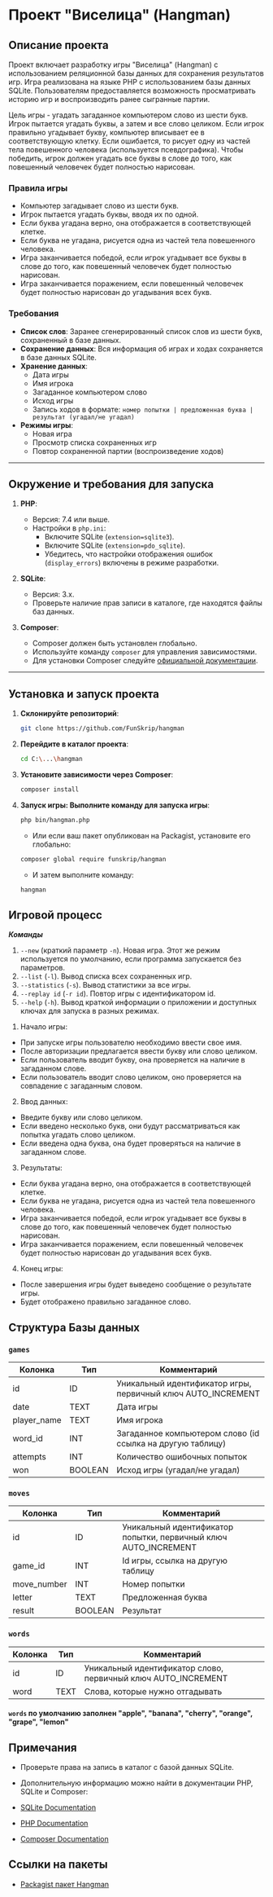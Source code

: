 # Проект "Виселица" (Hangman)

## Описание проекта

Проект включает разработку игры "Виселица" (Hangman) с использованием реляционной базы данных для сохранения результатов игр. Игра реализована на языке PHP с использованием базы данных SQLite. Пользователям предоставляется возможность просматривать историю игр и воспроизводить ранее сыгранные партии.

Цель игры - угадать загаданное компьютером слово из шести букв. Игрок пытается угадать буквы, а затем и все слово целиком. Если игрок правильно угадывает букву, компьютер вписывает ее в соответствующую клетку. Если ошибается, то рисует одну из частей тела повешенного человека (используется псевдографика). Чтобы победить, игрок должен угадать все буквы в слове до того, как повешенный человечек будет полностью нарисован.

### Правила игры

- Компьютер загадывает слово из шести букв.
- Игрок пытается угадать буквы, вводя их по одной.
- Если буква угадана верно, она отображается в соответствующей клетке.
- Если буква не угадана, рисуется одна из частей тела повешенного человека.
- Игра заканчивается победой, если игрок угадывает все буквы в слове до того, как повешенный человечек будет полностью нарисован.
- Игра заканчивается поражением, если повешенный человечек будет полностью нарисован до угадывания всех букв.

### Требования

- **Список слов**: Заранее сгенерированный список слов из шести букв, сохраненный в базе данных.
- **Сохранение данных**: Вся информация об играх и ходах сохраняется в базе данных SQLite.
- **Хранение данных**:
  - Дата игры
  - Имя игрока
  - Загаданное компьютером слово
  - Исход игры
  - Запись ходов в формате: `номер попытки | предложенная буква | результат (угадал/не угадал)`
- **Режимы игры**:
  - Новая игра
  - Просмотр списка сохраненных игр
  - Повтор сохраненной партии (воспроизведение ходов)

---

## Окружение и требования для запуска

1. **PHP**:
   - Версия: 7.4 или выше.
   - Настройки в `php.ini`:
     - Включите SQLite (`extension=sqlite3`).
     - Включите SQLite (`extension=pdo_sqlite`).
     - Убедитесь, что настройки отображения ошибок (`display_errors`) включены в режиме разработки.

2. **SQLite**:
   - Версия: 3.x.
   - Проверьте наличие прав записи в каталоге, где находятся файлы баз данных.

3. **Composer**:
   - Composer должен быть установлен глобально.
   - Используйте команду `composer` для управления зависимостями.
   - Для установки Composer следуйте [официальной документации](https://getcomposer.org/doc/00-intro.md).

---

## Установка и запуск проекта

1. **Склонируйте репозиторий**:
   ```bash
   git clone https://github.com/FunSkrip/hangman
   ```

2. **Перейдите в каталог проекта**:
   ```bash
   cd C:\...\hangman
   ```

3. **Установите зависимости через Composer**:
   ```bash
   composer install
   ```

4. **Запуск игры: Выполните команду для запуска игры**:
   ```bash
   php bin/hangman.php
   ```

   - Или если ваш пакет опубликован на Packagist, установите его глобально:

   ```bash
   composer global require funskrip/hangman
   ```

   - И затем выполните команду:
   ```bash
   hangman
   ```

## Игровой процесс
***Команды***
1. ```--new``` (краткий параметр ```-n```). Новая игра. Этот же режим используется по умолчанию, если программа запускается без параметров.
2. ```--list``` (```-l```). Вывод списка всех сохраненных игр.
3. ```--statistics``` (```-s```). Вывод статистики за все игры.
4. ```--replay id``` (```-r id```). Повтор игры с идентификатором id.
5. ```--help``` (```-h```). Вывод краткой информации о приложении и доступных ключах для запуска в разных режимах.

1) Начало игры:
- При запуске игры пользователю необходимо ввести свое имя.
- После авторизации предлагается ввести букву или слово целиком.
- Если пользователь вводит букву, она проверяется на наличие в загаданном слове.
- Если пользователь вводит слово целиком, оно проверяется на совпадение с загаданным словом.
2) Ввод данных:
- Введите букву или слово целиком.
- Если введено несколько букв, они будут рассматриваться как попытка угадать слово целиком.
- Если введена одна буква, она будет проверяться на наличие в загаданном слове.
3) Результаты:
- Если буква угадана верно, она отображается в соответствующей клетке.
- Если буква не угадана, рисуется одна из частей тела повешенного человека.
- Игра заканчивается победой, если игрок угадывает все буквы в слове до того, как повешенный человечек будет полностью нарисован.
- Игра заканчивается поражением, если повешенный человечек будет полностью нарисован до угадывания всех букв.
4) Конец игры:
- После завершения игры будет выведено сообщение о результате игры.
- Будет отображено правильно загаданное слово.

## Структура Базы данных

### `games`

| Колонка     | Тип     | Комментарий                                                   |
|-------------|---------|---------------------------------------------------------------|
| id          | ID      | Уникальный идентификатор игры, первичный ключ AUTO_INCREMENT  |
| date        | TEXT    | Дата игры                                                     |
| player_name | TEXT    | Имя игрока                                                    |
| word_id     | INT     | Загаданное компьютером слово (id ссылка на другую таблицу)    |
| attempts    | INT     | Количество ошибочных попыток                                  |
| won         | BOOLEAN | Исход игры (угадал/не угадал)                                 |

### `moves`

| Колонка     | Тип     | Комментарий                                                     |
|-------------|---------|-----------------------------------------------------------------|
| id          | ID      | Уникальный идентификатор попытки, первичный ключ AUTO_INCREMENT |
| game_id     | INT     | Id игры, ссылка на другую таблицу                               |
| move_number | INT     | Номер попытки                                                   |
| letter      | TEXT    | Предложенная буква                                              |
| result      | BOOLEAN | Результат                                                       |

### `words`

| Колонка  | Тип  | Комментарий                                                   |
|----------|------|---------------------------------------------------------------|
| id       | ID   | Уникальный идентификатор слово, первичный ключ AUTO_INCREMENT |
| word     | TEXT | Слова, которые нужно отгадывать                               |

#### `words` по умолчанию заполнен "apple", "banana", "cherry", "orange", "grape", "lemon"

## Примечания

- Проверьте права на запись в каталог с базой данных SQLite.

- Дополнительную информацию можно найти в документации PHP, SQLite и Composer:

- [SQLite Documentation](https://www.sqlite.org/docs.html)
- [PHP Documentation](https://www.php.net/docs.php)
- [Composer Documentation](https://getcomposer.org/doc/)

## Ссылки на пакеты
- [Packagist пакет Hangman](https://packagist.org/packages/FunSkrip/hangman#dev-main1)
